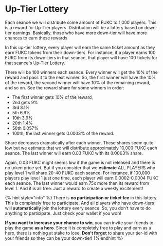 # Up-Tier Lottery

Each seance we will distribute some amount of FUKC to 1,000 players. This is a reward for Up-Tier players. Distribution will be a lottery based on down-tier earnings. Basically, those who have more down-tier will have more chances to earn these rewards.&#x20;

In this up-tier lottery, every player will earn the same ticket amount as they earn FUKC tokens from their down-tiers. For instance, if a player earns 100 FUKC from its down-tiers in that seance, that player will have 100 tickets for that seance's Up-Tier Lottery.&#x20;

There will be 100 winners each seance. Every winner will get the 10% of the reward and pass it to the next winner. So, the first winner will have the 10% of the reward, the second winner will have 10% of the remaining reward, and so on. See the reward share for some winners in order:

* The first winner gets 10% of the reward,
* 2nd gets 9%
* 3rd 8.1%
* 5th 6.6%
* 10th 3.9%
* 20th 1.4%
* 50th 0.057%
* 100th, the last winner gets 0.0003% of the reward.

Share decreases dramatically after each winner. These shares seem quite low but we estimate that we will distribute approximately 10,000 FUKC each seance. The last winner will earn 0.03 FUKC with its 0.0003% share.&#x20;

Again, 0.03 FUKC might seems low if the game is not released and there is no token price yet. But if you consider that we **estimate** ALL PLAYERS who play level 1 will share 20-40 FUKC each seance. For instance, if 100,000 players play level 1 just one time, each player will earn 0.0002-0.0004 FUKC each seance. The last winner would earn 75x more than its reward from level 1. And it is all free. Just a reward to create a weekly excitement!

{% hint style="info" %}
There is **no participation or ticket fee** in this lottery. This is completely free to participate. And all players who have down-tiers will **automatically** join the lottery every seance. So, you don't have to do anything to participate. Just check your wallet if you won!

**If you want to increase your chance to win**, you can invite your friends to play the game **as a** **hero**. Since it is completely free to play and earn as a hero, there is nothing at stake to lose. **Don't forget** to share your tier-id with your friends so they can be your down-tier!
{% endhint %}
